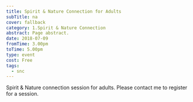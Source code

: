 ```yaml
---
title: Spirit & Nature Connection for Adults
subTitle: na
cover: fallback
category: 1.Spirit & Nature Connection
abstract: Page abstract.
date: 2018-07-09
fromTime: 3.00pm
toTime: 5.00pm
type: event
cost: Free
tags:
  - snc
---
```


Spirit & Nature connection session for adults. Please contact me to register for a session.

